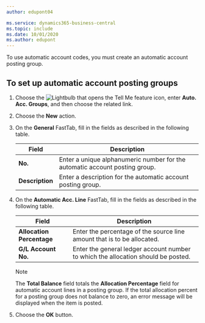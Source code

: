```yaml
---
author: edupont04

ms.service: dynamics365-business-central
ms.topic: include
ms.date: 10/01/2020
ms.author: edupont
---
```

To use automatic account codes, you must create an automatic account posting group.  

## To set up automatic account posting groups  

1. Choose the ![Lightbulb that opens the Tell Me feature](../../../media/ui-search/search_small.png "Tell me what you want to do") icon, enter **Auto. Acc. Groups**, and then choose the related link.  
2. Choose the **New** action.  
3. On the **General** FastTab, fill in the fields as described in the following table.  

    |Field|Description|  
    |-----------|-----------------|  
    |**No.**|Enter a unique alphanumeric number for the automatic account posting group.|  
    |**Description**|Enter a description for the automatic account posting group.|  

4. On the **Automatic Acc. Line** FastTab, fill in the fields as described in the following table.  

    |Field|Description|  
    |-----------|-----------------|  
    |**Allocation Percentage**|Enter the percentage of the source line amount that is to be allocated.|  
    |**G/L Account No.**|Enter the general ledger account number to which the allocation should be posted.|  

    > [!NOTE]  
    >  The **Total Balance** field totals the **Allocation Percentage** field for automatic account lines in a posting group. If the total allocation percent for a posting group does not balance to zero, an error message will be displayed when the item is posted.  

5. Choose the **OK** button.  
